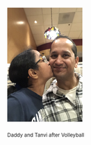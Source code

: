 [<img src="./IMG-0181.jpg" alt="DadandTanvi" width="173" height="263">](rowdiell.github.io/DadTanVolleyball)

<sub>Daddy and Tanvi after Volleyball</sub>
